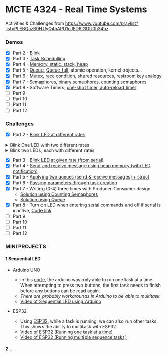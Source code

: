 # MCTE 4324 - Real Time Systems

Activities & Challenges from https://www.youtube.com/playlist?list=PLEBQazB0HUyQ4hAPU1cJED6t3DU0h34bz
### Demos
- [x] Part 2 - [Blink](https://github.com/ahmadfaa1z/Real-Time-Systems/blob/main/Intro%20to%20RTOS%20-%20Exercises/2%20Blink_LED/Blink_demo/Blink_demo.ino)
- [x] Part 3 - [Task Schedulling](https://github.com/ahmadfaa1z/Real-Time-Systems/blob/main/Intro%20to%20RTOS%20-%20Exercises/3%20Task_Schedulling/Task_Schedulling_demo/Task_Schedulling_demo.ino)
- [x] Part 4 - [Memory, static, stack, heap](https://github.com/ahmadfaa1z/Real-Time-Systems/blob/main/Intro%20to%20RTOS%20-%20Exercises/4%20Memory%20Allocation/stack_overflow_demo/stack_overflow_demo.ino)
- [x] Part 5 - [Queue](https://github.com/ahmadfaa1z/Real-Time-Systems/blob/main/Intro%20to%20RTOS%20-%20Exercises/5%20Queue/Queue_demo/Queue_demo.ino), [Queue_full](https://github.com/ahmadfaa1z/Real-Time-Systems/blob/main/Intro%20to%20RTOS%20-%20Exercises/5%20Queue/Queue_full_demo/Queue_full_demo.ino), atomic operation, kernel objects...
- [x] Part 6 - [Mutex](https://github.com/ahmadfaa1z/Real-Time-Systems/blob/main/Intro%20to%20RTOS%20-%20Exercises/6%20Mutex/Mutex_demo/Mutex_demo.ino), [race condition](https://github.com/ahmadfaa1z/Real-Time-Systems/blob/main/Intro%20to%20RTOS%20-%20Exercises/6%20Mutex/race_condition_demo/race_condition_demo.ino), shared resources, restroom key analogy
- [x] Part 7 - Semaphores, [binary semaphores](https://github.com/ahmadfaa1z/Real-Time-Systems/blob/main/Intro%20to%20RTOS%20-%20Exercises/7%20Semaphore/Binary_Semaphore_demo/Binary_Semaphore_demo.ino), [counting semaphores](https://github.com/ahmadfaa1z/Real-Time-Systems/blob/main/Intro%20to%20RTOS%20-%20Exercises/7%20Semaphore/Counting_Sempahore_demo/Counting_Sempahore_demo.ino)
- [x] Part 8 - Software Timers, [one-shot timer, auto-reload timer](https://github.com/ahmadfaa1z/Real-Time-Systems/blob/main/Intro%20to%20RTOS%20-%20Exercises/8%20Software%20Timers/Software_Timer_demo/Software_Timer_demo.ino)
- [ ] Part 9
- [ ] Part 10
- [ ] Part 11
- [ ] Part 12

### Challenges
- [x] Part 2 - [Blink LED at different rates](https://github.com/ahmadfaa1z/Real-Time-Systems/blob/main/Intro%20to%20RTOS%20-%20Exercises/2%20Blink_LED/Blink_diff_rates/Blink_diff_rates.ino)
<details>
<summary>Blink One LED with two different rates</summary>
  
  ![Blink one LED with two different rates](https://user-images.githubusercontent.com/39882376/111452481-88a9e800-874d-11eb-82bc-adde84f4ccc6.gif)

</details>

<details>
  <summary>Blink two LEDs, each with different rates</summary>
  
  ![Blink two LEDs](https://user-images.githubusercontent.com/39882376/114172966-f7ebb400-9968-11eb-807f-2d482238b881.gif)

</details> 

- [x] Part 3 - [Blink LED at given rate (from serial)](https://github.com/ahmadfaa1z/Real-Time-Systems/blob/main/Intro%20to%20RTOS%20-%20Exercises/3%20Task_Schedulling/Read_from_serial_to_blinkLED/Read_from_serial_to_blinkLED.ino)
- [x] Part 4 - [Send and receive message using heap memory (with LED notification)](https://github.com/ahmadfaa1z/Real-Time-Systems/blob/main/Intro%20to%20RTOS%20-%20Exercises/4%20Memory%20Allocation/Send_and_receive_using_memory/Send_and_receive_using_memory.ino)
- [x] Part 5 - [Applying two queues (send & receive messages) + struct](https://github.com/ahmadfaa1z/Real-Time-Systems/blob/main/Intro%20to%20RTOS%20-%20Exercises/5%20Queue/Two_queues_challenge/Two_queues_challenge.ino)
- [x] Part 6 - [Passing parameters through task creation](https://github.com/ahmadfaa1z/Real-Time-Systems/blob/main/Intro%20to%20RTOS%20-%20Exercises/6%20Mutex/Passing_Task_parameters/Passing_Task_parameters.ino)
- [x] Part 7 - Writing (0-4) three times with Producer-Consumer design
  - [Solution using Counting Semaphores](https://github.com/ahmadfaa1z/Real-Time-Systems/blob/main/Intro%20to%20RTOS%20-%20Exercises/7%20Semaphore/Sempahore_challenge_counting_sempahore/Sempahore_challenge_counting_sempahore.ino)
  - [Solution using Queue](https://github.com/ahmadfaa1z/Real-Time-Systems/blob/main/Intro%20to%20RTOS%20-%20Exercises/7%20Semaphore/Semaphore_challenge_queue/Semaphore_challenge_queue.ino)
- [x] Part 8 - Turn on LED when entering serial commands and off if serial is inactive, [Code link](https://github.com/ahmadfaa1z/Real-Time-Systems/blob/main/Intro%20to%20RTOS%20-%20Exercises/8%20Software%20Timers/LED_dim_delay_serial_input/LED_dim_delay_serial_input.ino)
- [ ] Part 9
- [ ] Part 10
- [ ] Part 11
- [ ] Part 12

### MINI PROJECTS
#### 1 Sequential LED
  - Arduino UNO
    - In this [code](https://github.com/ahmadfaa1z/Real-Time-Systems/blob/main/ESP32%20Applications/3_Diff_Sequential_LED/3_Diff_Sequential_LED.ino), the arduino was only able to run one task at a time. When attempting to press two buttons, the first task needs to finish before any buttons can be read again.
    - *There are probably workarounds in Arduino to be able to multitask.*
    - [Video of Sequential LED using Arduino](https://youtu.be/2j2qaQt21xA)

- ESP32
  - Using [ESP32](https://github.com/ahmadfaa1z/Real-Time-Systems/blob/main/ESP32%20Applications/Run_Multiple_Sequence_ESP32/Run_Multiple_Sequence_ESP32.ino), while a task is running, we can also run other tasks. This shows the ability to multitask with ESP32.
  - [Video of ESP32 (Running one task at a time)](https://youtu.be/n27mR-tzbkM)
  - [Video of ESP32 (Running multiple sequence tasks)](https://youtu.be/2B5idacvKn0)

#### 2 ...
